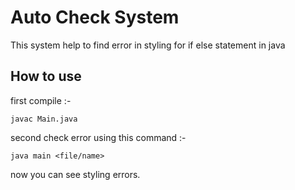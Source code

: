 # Auto Check System
This system help to find error in styling for if else statement in java 
## How to use 
 first compile :-
 ```
 javac Main.java
```

 second check error using this command :-
 ```
java main <file/name>
```
now you can see styling errors.
